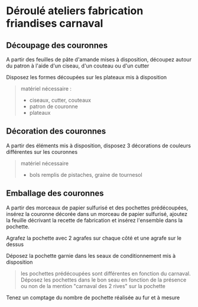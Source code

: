 # Déroulé ateliers fabrication friandises carnaval

## Découpage des couronnes

A partir des feuilles de pâte d'amande mises à disposition, découpez autour du patron à l'aide d'un ciseau, d'un couteau ou d'un cutter

Disposez les formes découpées sur les plateaux mis à disposition

> matériel nécessaire : 
>
> * ciseaux, cutter, couteaux
> * patron de couronne
> * plateaux

## Décoration des couronnes

A partir des éléments mis à disposition, disposez 3 décorations de couleurs différentes sur les couronnes

> matériel nécessaire
>
> * bols remplis de pistaches, graine de tournesol

## Emballage des couronnes

A partir des morceaux de papier sulfurisé et des pochettes prédécoupées, insérez la couronne décorée dans un morceau de papier sulfurisé, ajoutez la feuille décrivant la recette de fabrication et insérez l'ensemble dans la pochette.

Agrafez la pochette avec 2 agrafes sur chaque côté et une agrafe sur le dessus

Déposez la pochette garnie dans les seaux de conditionnement mis à disposition

> les pochettes prédécoupées sont différentes en fonction du carnaval. Déposez les pochettes dans le bon seau en fonction de la présence ou non de la mention "carnaval des 2 rives" sur la pochette

Tenez un comptage du nombre de pochette réalisée au fur et à mesure

<!--stackedit_data:
eyJoaXN0b3J5IjpbLTEyMzk3NjU2OThdfQ==
-->